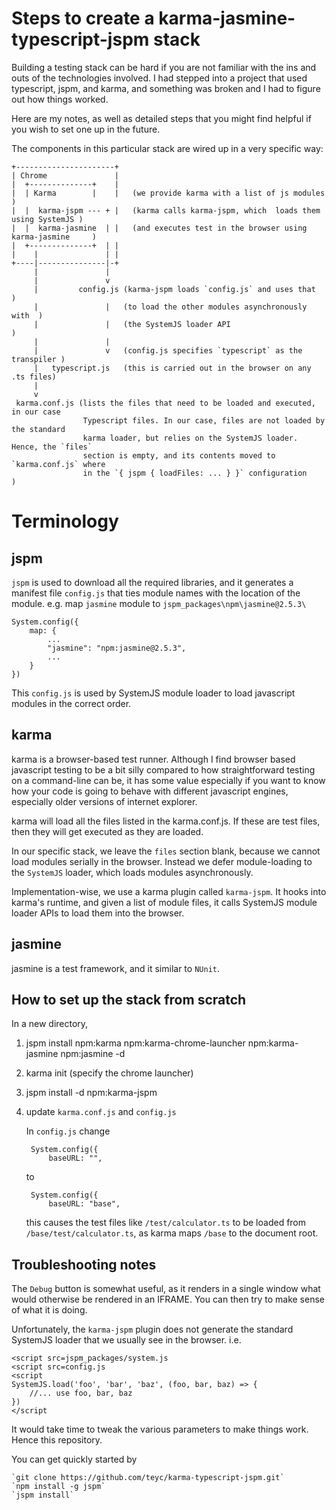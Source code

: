 # Steps to create a karma-jasmine-typescript-jspm stack

Building a testing stack can be hard if you are not familiar
with the ins and outs of the technologies involved. I had stepped
into a project that used typescript, jspm, and karma, and something
was broken and I had to figure out how things worked.

Here are my notes, as well as detailed steps that you might
find helpful if you wish to set one up in the future.

The components in this particular stack are wired up in
a very specific way:

    +----------------------+
    | Chrome               |
    |  +--------------+    |
    |  | Karma        |    |   (we provide karma with a list of js modules               )
    |  |  karma-jspm --- + |   (karma calls karma-jspm, which  loads them using SystemJS )
    |  |  karma-jasmine  | |   (and executes test in the browser using karma-jasmine     )
    |  +--------------+  | |
    |    |               | |
    +----|---------------|-+
         |               |
         |               v
         |         config.js (karma-jspm loads `config.js` and uses that     )
         |               |   (to load the other modules asynchronously with  )
         |               |   (the SystemJS loader API                        )
         |               |
         |               v   (config.js specifies `typescript` as the transpiler )
         |   typescript.js   (this is carried out in the browser on any .ts files)
         |
         v
     karma.conf.js (lists the files that need to be loaded and executed, in our case
                    Typescript files. In our case, files are not loaded by the standard
                    karma loader, but relies on the SystemJS loader. Hence, the `files`
                    section is empty, and its contents moved to `karma.conf.js` where
                    in the `{ jspm { loadFiles: ... } }` configuration                  )


Terminology
======================

jspm
--------

`jspm` is used to download all the required libraries, and it generates a
manifest file `config.js` that ties module names with the location of the module.
e.g. map `jasmine` module to `jspm_packages\npm\jasmine@2.5.3\`

    System.config({
        map: {
            ...
            "jasmine": "npm:jasmine@2.5.3",
            ...
        }
    })

This `config.js` is used by SystemJS module loader to load javascript
modules in the correct order.

karma
---------

karma is a browser-based test runner. Although I find browser based javascript
testing to be a bit silly compared to how straightforward testing on a command-line
can be, it has some value especially if you want to know how your code is going to
behave with different javascript engines, especially older versions of internet explorer.

karma will load all the files listed in the karma.conf.js. If these are test files,
then they will get executed as they are loaded.

In our specific stack, we leave the `files` section blank, because we cannot load
modules serially in the browser. Instead we defer module-loading to the `SystemJS` loader,
which loads modules asynchronously.

Implementation-wise, we use a karma plugin called `karma-jspm`. It hooks into karma's
runtime, and given a list of module files, it calls SystemJS module loader APIs to load
them into the browser.

jasmine
-------------

jasmine is a test framework, and it similar to `NUnit`.

How to set up the stack from scratch
--------------------------------------

In a new directory,

1. jspm install npm:karma npm:karma-chrome-launcher npm:karma-jasmine npm:jasmine -d

2. karma init (specify the chrome launcher)

3. jspm install -d npm:karma-jspm

4. update `karma.conf.js` and `config.js`

   In `config.js` change

        System.config({
            baseURL: "",

   to

        System.config({
            baseURL: "base",

   this causes the test files like `/test/calculator.ts`
   to be loaded from `/base/test/calculator.ts`, as
   karma maps `/base` to the document root.

Troubleshooting notes
---------------------

The `Debug` button is somewhat useful, as it renders in a single window
what would otherwise be rendered in an IFRAME. You can then try to make
sense of what it is doing.

Unfortunately, the `karma-jspm` plugin does not generate the standard
SystemJS loader that we usually see in the browser. i.e.

    <script src=jspm_packages/system.js
    <script src=config.js
    <script
    SystemJS.load('foo', 'bar', 'baz', (foo, bar, baz) => {
        //... use foo, bar, baz
    })
    </script

It would take time to tweak the various parameters to make things
work. Hence this repository.

You can get quickly started by

    `git clone https://github.com/teyc/karma-typescript-jspm.git`
    `npm install -g jspm`
    `jspm install`
